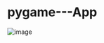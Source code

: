 # pygame---App

![image](https://user-images.githubusercontent.com/48568341/172182009-21c22b92-726c-4739-8abd-5f8551ef53fd.png)
